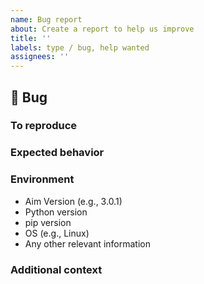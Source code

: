 ```yaml
---
name: Bug report
about: Create a report to help us improve
title: ''
labels: type / bug, help wanted
assignees: ''
---
```


## 🐛 Bug

<!-- A clear and concise description of what the bug is. -->

### To reproduce

<!-- Reproduction steps. -->

### Expected behavior

<!-- Fill in expected behavior.  -->

### Environment

- Aim Version (e.g., 3.0.1)
- Python version
- pip version
- OS (e.g., Linux)
- Any other relevant information

### Additional context

<!-- Add any other context about the problem here. -->
